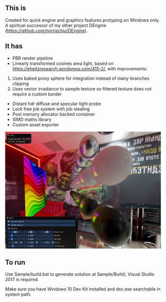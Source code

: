 ## This is
Created for quick engine and graphics features protyping on Windows only. A spiritual successor of my other project DEngine (https://github.com/norrischiu/DEngine). 

## It has
- PBR render pipeline
- Linearly transformed cosines area light, based on https://eheitzresearch.wordpress.com/415-2/, with improvements:
1. Uses baked proxy sphere for integration instead of many-branches clipping
2. Uses vector irradiance to sample texture so filtered texture does not require a custom border
- Distant hdr diffuse and specular light probe
- Lock free job system with job stealing
- Pool memory allocator backed container
- SIMD maths library
- Custom asset exporter

![screenshot](screenshot.png)

## To run
Use Sample/build.bat to generate solution at Sample/Build/, Visual Studio 2017 is required. 

Make sure you have Windows 10 Dev Kit installed and dxc.exe searchable in system path.
